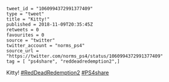 ```
tweet_id = "1060994372991377409"
type = "tweet"
title = "Kitty!"
published = 2018-11-09T20:35:45Z
retweets = 0
favourites = 0
source = "twitter"
twitter_account = "norms_ps4"
source_url = "https://twitter.com/norms_ps4/status/1060994372991377409"
tag = [ "ps4share", "reddeadredemption2",]
```

Kitty! [#RedDeadRedemption2](/tags/reddeadredemption2/) [#PS4share](/tags/ps4share/)

<p class='image'><img src='http://mnf.m17s.net/2018/11/09/DrlowbkWsAEmVif.jpg' alt=''></p>

